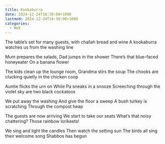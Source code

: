 ```yaml
---
title: Kookaburra
date: 2024-12-24T16:30:00+1000
lastmod: 2024-12-24T16:30:00+1000
categories:
  - Web
---
```


The table’s set for many guests,
with challah bread and wine
A kookaburra watches us
from the washing line

<!--more-->

Mum prepares the salads,
Dad jumps in the shower
There’s that blue-faced honeyeater
On a banana flower

The kids clean up the lounge room,
Grandma stirs the soup
The chooks are clucking quietly
in the chicken coop

Auntie flicks the urn on
While Pa sneaks in a snooze
Screeching through the violet sky
are two black cockatoos

We put away the washing
And give the floor a sweep
A bush turkey is scratching
Through the compost heap

The guests are now arriving
We start to take our seats
What’s that noisy chattering?
Those rainbow lorikeets!

We sing and light the candles
Then watch the setting sun
The birds all sing their welcome song
Shabbos has begun